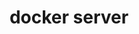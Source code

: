 ---
toc: ture
layout: post
description: serving fastpage locally
categories: markdown
title: docker server
---